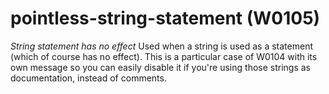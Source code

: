 # pointless-string-statement (W0105)
*String statement has no effect* Used when a string is used as a
statement (which of course has no effect). This is a particular case of
W0104 with its own message so you can easily disable it if you\'re using
those strings as documentation, instead of comments.

